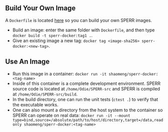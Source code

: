 ## Build Your Own Image

A `Dockerfile` is located [here](https://github.com/NCAR/SPERR/tree/main/docker) so you can build your own SPERR images.
- Build an image: enter the same folder with `Dockerfile`, and then type `docker build -t sperr-docker:tag1 .`.
- Give an existing image a new tag: `docker tag <image-sha256> sperr-docker:<new-tag>`.

## Use An Image

- Run this image in a container: `docker run -it shaomeng/sperr-docker:<tag-name>`
- Inside of this container is a complete development environment. SPERR source code is located at `/home/Odie/SPERR-src` and SPERR is compiled at `/home/Odie/SPERR-src/build`.
- In the build directory, one can run the unit tests (`ctest .`) to verify that the executable works.
- One can also mount a directory from the host system to the container so SPERR can operate on real data:
  `docker run -it --mount type=bind,source=/absolute/path/to/host/directory,target=/data,readonly shaomeng/sperr-docker:<tag-name>`


